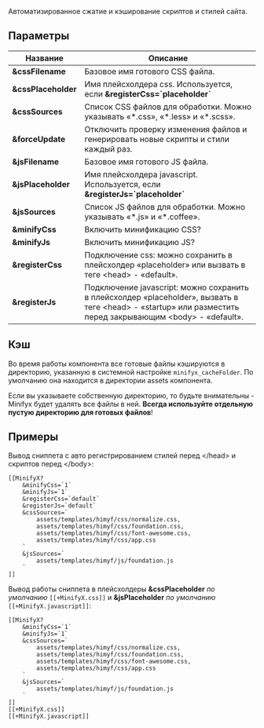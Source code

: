 Автоматизированное сжатие и кэширование скриптов и стилей сайта.

## Параметры
Название			| Описание
--------------------|-------------------------------------------------------------------------------
**&cssFilename**	| Базовое имя готового CSS файла.
**&cssPlaceholder**	| Имя плейсхолдера css. Используется, если **&registerCss=\`placeholder\`**
**&cssSources**		| Список CSS файлов для обработки. Можно указывать «\*.css», «\*.less» и «\*.scss».
**&forceUpdate**	| Отключить проверку изменения файлов и генерировать новые скрипты и стили каждый раз.
**&jsFilename**		| Базовое имя готового JS файла.
**&jsPlaceholder**	| Имя плейсхолдера javascript. Используется, если **&registerJs=\`placeholder\`**
**&jsSources**		| Список JS файлов для обработки. Можно указывать «\*.js» и «\*.coffee».
**&minifyCss**		| Включить минификацию CSS?
**&minifyJs**		| Включить минификацию JS?
**&registerCss**	| Подключение сss: можно сохранить в плейсхолдер «placeholder» или вызвать в теге <head\> - «default».
**&registerJs**		| Подключение javascript: можно сохранить в плейсхолдер «placeholder», вызвать в теге <head\> - «startup» или разместить перед закрывающим <body\> - «default».

## Кэш
Во время работы компонента все готовые файлы кэшируются в директорию, указанную в системной настройке `minifyx_cacheFolder`. По умолчанию она находится в директории assets компонента.

Если вы указываете собственную директорию, то будьте внимательны - Minifyx будет удалять все файлы в ней. **Всегда используйте отдельную пустую директорию для готовых файлов**!

## Примеры
Вывод сниппета с авто регистрированием стилей перед </head\> и скриптов перед </body\>:
```
[[MinifyX?
	&minifyCss=`1`
	&minifyJs=`1`
	&registerCss=`default`
	&registerJs=`default`
	&cssSources=`
		assets/templates/himyf/css/normalize.css,
		assets/templates/himyf/css/foundation.css,
		assets/templates/himyf/css/font-awesome.css,
		assets/templates/himyf/css/app.css
	`
	&jsSources=`
		assets/templates/himyf/js/foundation.js
	`
]]
```

Вывод работы сниппета в плейсхолдеры **&cssPlaceholder** *по умолчанию* `[[+MinifyX.css]]` и **&jsPlaceholder** *по умолчанию* `[[+MinifyX.javascript]]`:
```
[[MinifyX? 
	&minifyCss=`1`
	&minifyJs=`1`
	&cssSources=`
		assets/templates/himyf/css/normalize.css,
		assets/templates/himyf/css/foundation.css,
		assets/templates/himyf/css/font-awesome.css,
		assets/templates/himyf/css/app.css
	`
	&jsSources=`
		assets/templates/himyf/js/foundation.js
	`
]]
[[+MinifyX.css]]
[[+MinifyX.javascript]]
```
